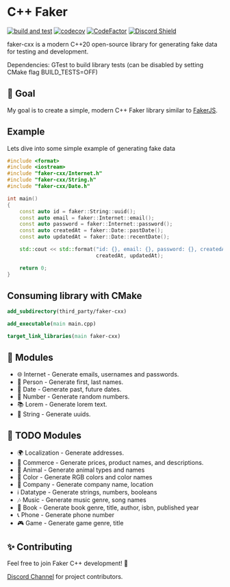 <h1>C++ Faker</h1>

[![build and test](https://github.com/cieslarmichal/faker-cxx/actions/workflows/buildAndTest.yml/badge.svg?branch=main)](https://github.com/cieslarmichal/faker-cxx/actions/workflows/buildAndTest.yml?query=branch%3Amain)
[![codecov](https://codecov.io/github/cieslarmichal/faker-cxx/branch/main/graph/badge.svg?token=0RTV4JFH2U)](https://codecov.io/github/cieslarmichal/faker-cxx)
[![CodeFactor](https://www.codefactor.io/repository/github/cieslarmichal/faker-cxx/badge)](https://www.codefactor.io/repository/github/cieslarmichal/faker-cxx)
[![Discord Shield](https://img.shields.io/badge/discord-join-blue)](https://discord.gg/jPy9R64Q)

faker-cxx is a modern C++20 open-source library for generating fake data for testing and development.

Dependencies: GTest to build library tests (can be disabled by setting CMake flag BUILD_TESTS=OFF)

## 🎯 Goal

My goal is to create a simple, modern C++ Faker library similar to [FakerJS](https://github.com/faker-js/faker).

## Example

Lets dive into some simple example of generating fake data

```cpp
#include <format>
#include <iostream>
#include "faker-cxx/Internet.h"
#include "faker-cxx/String.h"
#include "faker-cxx/Date.h"

int main()
{
    const auto id = faker::String::uuid();
    const auto email = faker::Internet::email();
    const auto password = faker::Internet::password();
    const auto createdAt = faker::Date::pastDate();
    const auto updatedAt = faker::Date::recentDate();

    std::cout << std::format("id: {}, email: {}, password: {}, createdAt: {}, updatedAt: {}", id, email, password,
                             createdAt, updatedAt);

    return 0;
}
```

## Consuming library with CMake

```cmake
add_subdirectory(third_party/faker-cxx)

add_executable(main main.cpp)

target_link_libraries(main faker-cxx)
```

## 💎 Modules

- 🌐 Internet - Generate emails, usernames and passwords.
- 🧑 Person - Generate first, last names.
- 📅 Date - Generate past, future dates.
- 🔢 Number - Generate random numbers.
- 📚 Lorem - Generate lorem text.
- 🔢 String - Generate uuids.

## 🔨 TODO Modules

- 🌍 Localization - Generate addresses.
- 👕 Commerce - Generate prices, product names, and descriptions.
- 🐘 Animal - Generate animal types and names
- 🎨 Color - Generate RGB colors and color names
- 🏢 Company - Generate company name, location
- ℹ️ Datatype - Generate strings, numbers, booleans
- 🎶 Music - Generate music genre, song names
- 📖 Book - Generate book genre, title, author, isbn, published year
- 📞 Phone - Generate phone number
- 🎮 Game - Generate game genre, title

## ✨ Contributing

Feel free to join Faker C++ development! 🚀

[Discord Channel](https://discord.gg/jPy9R64Q) for project contributors.
